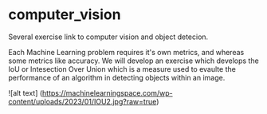 # computer_vision

Several exercise link to computer vision and object detecion. 

Each Machine Learning problem requires it's own metrics, and whereas some metrics like accuracy. We will develop an exercise which develops the IoU or Intesection Over Union which is a measure used to evaulte the performance of an algorithm in detecting objects within an image. 

![alt text] (https://machinelearningspace.com/wp-content/uploads/2023/01/IOU2.jpg?raw=true)
